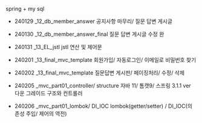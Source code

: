 spring + my sql

- 240129
  _12_db_member_answer
  공지사항 마무리/
  질문 답변 게시글
- 240130
  _12_db_member_answer_final
  질문 답변 게시글 수정 완
- 240131
  _13_EL_jstl
  jstl 연산 및 제어문
- 240201
  _13_final_mvc_template
  회원가입/
  자동로그인/
  이메일로 비밀번호 찾기
- 240202
  _13_final_mvc_template
  질문답변 게시판/
  페이징처리/
  수정/ 삭제


- 240205
  _mvc_part01_controller/ structure
  자바 11/ 톰캣9/ 스프링 3.1.1 ver 다운 그레이드
  구조와 컨트롤러
- 240206
  _mvc_part01_lombok/ DI_IOC
lombok(getter/setter)  / DI_IOC(의존성 주입/ 제어의 역전)
